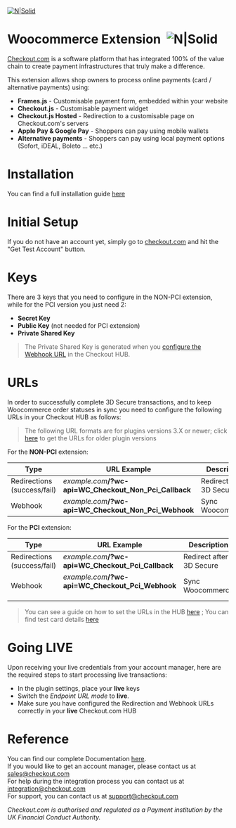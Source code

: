 [![N|Solid](https://cdn.checkout.com/img/checkout-logo-online-payments.jpg)](https://checkout.com/)

# Woocommerce Extension&nbsp; ![N|Solid](https://circleci.com/gh/checkout/checkout-woocommerce-plugin.svg?style=shield&circle-token=4f03ec3447eff0c5348eccf22649290978066a41)

[Checkout.com](https://www.checkout.com "Checkout.com") is a software platform that has integrated 100% of the value chain to create payment infrastructures that truly make a difference.

This extension allows shop owners to process online payments (card / alternative payments) using:
  - **Frames.js** - Customisable payment form, embedded within your website
  - **Checkout.js** - Customisable payment widget 
  - **Checkout.js Hosted** - Redirection to a customisable page on Checkout.com's servers
  - **Apple Pay & Google Pay** - Shoppers can pay using mobile wallets
  - **Alternative payments** - Shoppers can pay using local payment options (Sofort, iDEAL, Boleto ... etc.)

# Installation
You can find a full installation guide [here](https://github.com/checkout/checkout-woocommerce-plugin/wiki/Installation)

# Initial Setup
If you do not have an account yet, simply go to [checkout.com](https://checkout.com/) and hit the "Get Test Account" button.

# Keys
There are 3 keys that you need to configure in the NON-PCI extension, while for the PCI version you just need 2:
- **Secret Key**
- **Public Key** (not needed for PCI extension)
- **Private Shared Key**

> The Private Shared Key is generated when you [configure the Webhook URL](https://docs.checkout.com/docs/business-level-administration#section-manage-webhook-url) in the Checkout HUB.

# URLs
In order to successfully complete 3D Secure transactions, and to keep Woocommerce order statuses in sync you need to configure the following URLs in your Checkout HUB as follows:

> The following URL formats are for plugins versions 3.X or newer; click [here](https://docs.checkout.com) to get the URLs for older plugin versions

For the **NON-PCI** extension:

| Type | URL Example | Description |
| ------ | ------ | ------ |
| Redirections (success/fail)| _example.com_**/?wc-api=WC_Checkout_Non_Pci_Callback** | Redirect after 3D Secure |
| Webhook | _example.com_**/?wc-api=WC_Checkout_Non_Pci_Webhook** | Sync Woocommerce |

For the **PCI** extension:

| Type | URL Example | Description |
| ------ | ------ | ------ |
| Redirections (success/fail)| _example.com_**/?wc-api=WC_Checkout_Pci_Callback** | Redirect after 3D Secure |
| Webhook | _example.com_**/?wc-api=WC_Checkout_Pci_Webhook** &nbsp;&nbsp;&nbsp;&nbsp;&nbsp;&nbsp;&nbsp;&nbsp;&nbsp;| Sync Woocommerce |

> You can see a guide on how to set the URLs in the HUB [here](https://docs.checkout.com/docs/business-level-administration#section-manage-channel-urls) ; You can find test card details [here](https://docs.checkout.com/docs/testing#section-credit-cards)

# Going LIVE

Upon receiving your live credentials from your account manager, here are the required steps to start processing live transactions:

- In the plugin settings, place your **live** keys
- Switch the _Endpoint URL mode_ to **live**.
- Make sure you have configured the Redirection and Webhook URLs correctly in your **live** Checkout.com HUB


# Reference 

You can find our complete Documentation [here](http://docs.checkout.com/).  
If you would like to get an account manager, please contact us at sales@checkout.com  
For help during the integration process you can contact us at integration@checkout.com  
For support, you can contact us at support@checkout.com

_Checkout.com is authorised and regulated as a Payment institution by the UK Financial Conduct Authority._

